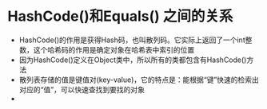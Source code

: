 # HashCode()和Equals() 之间的关系
- HashCode()的作用是获得Hash码，也叫散列码。它实际上返回了一个int整数，这个哈希码的作用是确定对象在哈希表中索引的位置
- 因为HashCode()定义在Object类中，所以所有的类都包含有HashCode()方法
- 散列表存储的值是键值对(key-value)，它的特点是：能根据“键”快速的检索出对应的“值”，可以快速查找到要找的对象
- 
